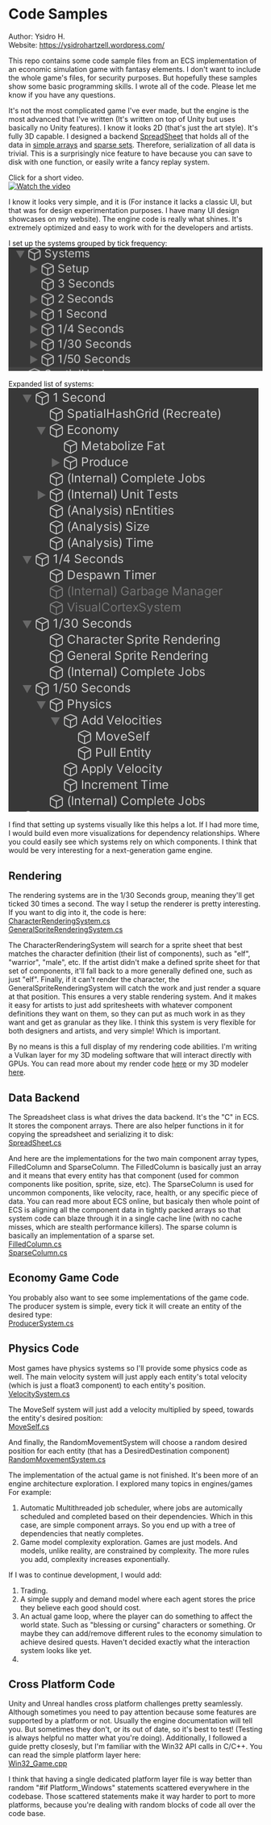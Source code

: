 # Code Samples
Author: Ysidro H.</br>
Website: https://ysidrohartzell.wordpress.com/

This repo contains some code sample files from an ECS implementation of an economic simulation game with fantasy elements. I don't want to include the whole game's files, for security purposes. But hopefully these samples show some basic programming skills. I wrote all of the code. Please let me know if you have any questions.

It's not the most complicated game I've ever made, but the engine is the most advanced that I've written (It's written on top of Unity but uses basically no Unity features). I know it looks 2D (that's just the art style). It's fully 3D capable.
I designed a backend [SpreadSheet](https://github.com/scoat22/SampleCode/blob/main/Code%20Samples/SpreadSheet.cs) that holds all of the data in [simple arrays](https://github.com/scoat22/SampleCode/blob/main/Code%20Samples/FilledColumn.cs) and [sparse sets](https://github.com/scoat22/SampleCode/blob/main/Code%20Samples/SparseColumn.cs). Therefore, serialization of all data is trivial. This is a surprisingly nice feature to have because you can save to disk with one function, or easily write a fancy replay system. 

Click for a short video.<br />
[![Watch the video](https://i9.ytimg.com/vi/6lIUX4n4voQ/mqdefault.jpg?sqp=CLS29b0G&rs=AOn4CLBsV5d_cPUFJnKE2s0omqivsAMplw)](https://youtu.be/6lIUX4n4voQ)

I know it looks very simple, and it is (For instance it lacks a classic UI, but that was for design experimentation purposes. I have many UI design showcases on my website). The engine code is really what shines. It's extremely optimized and easy to work with for the developers and artists.

I set up the systems grouped by tick frequency:<br />
![alt text](https://github.com/scoat22/SampleCode/blob/main/Images/image1.png?raw=true)

Expanded list of systems:<br />
![alt text](https://github.com/scoat22/SampleCode/blob/main/Images/image2.png?raw=true)

I find that setting up systems visually like this helps a lot. If I had more time, I would build even more visualizations for dependency relationships. Where you could easily see which systems rely on which components. I think that would be very interesting for a next-generation game engine.

## Rendering 
The rendering systems are in the 1/30 Seconds group, meaning they'll get ticked 30 times a second. The way I setup the renderer is pretty interesting. If you want to dig into it, the code is here:<br />
[CharacterRenderingSystem.cs](https://github.com/scoat22/SampleCode/blob/main/Code%20Samples/CharacterRenderingSystem.cs)<br />
[GeneralSpriteRenderingSystem.cs](https://github.com/scoat22/SampleCode/blob/main/Code%20Samples/GeneralSpriteRendereringSystem.cs)<br />

The CharacterRenderingSystem will search for a sprite sheet that best matches the character definition (their list of components), such as "elf", "warrior", "male", etc. If the artist didn't make a defined sprite sheet for that set of components, it'll fall back to a more generally defined one, such as just "elf". Finally, if it can't render the character, the GeneralSpriteRenderingSystem will catch the work and just render a square at that position. This ensures a very stable rendering system. And it makes it easy for artists to just add spritesheets with whatever component definitions they want on them, so they can put as much work in as they want and get as granular as they like. I think this system is very flexible for both designers and artists, and very simple! Which is important.

By no means is this a full display of my rendering code abilities. I'm writing a Vulkan layer for my 3D modeling software that will interact directly with GPUs. You can read more about my render code [here](https://ysidrohartzell.wordpress.com/shaders-materials/) or my 3D modeler [here](https://ysidrohartzell.wordpress.com/).

## Data Backend
The Spreadsheet class is what drives the data backend. It's the "C" in ECS. It stores the component arrays. There are also helper functions in it for copying the spreadsheet and serializing it to disk:<br />
[SpreadSheet.cs](https://github.com/scoat22/SampleCode/blob/main/Code%20Samples/SpreadSheet.cs)<br />

And here are the implementations for the two main component array types, FilledColumn and SparseColumn. The FilledColumn is basically just an array and it means that every entity has that component (used for common components like position, sprite, size, etc). The SparseColumn is used for uncommon components, like velocity, race, health, or any specific piece of data. You can read more about ECS online, but basicaly then whole point of ECS is aligning all the component data in tightly packed arrays so that system code can blaze through it in a single cache line (with no cache misses, which are stealth performance killers). The sparse column is basically an implementation of a sparse set.<br />
[FilledColumn.cs](https://github.com/scoat22/SampleCode/blob/main/Code%20Samples/FilledColumn.cs)<br />
[SparseColumn.cs](https://github.com/scoat22/SampleCode/blob/main/Code%20Samples/SparseColumn.cs)<br />

## Economy Game Code
You probably also want to see some implementations of the game code. 
The producer system is simple, every tick it will create an entity of the desired type:<br />
[ProducerSystem.cs](https://github.com/scoat22/SampleCode/blob/main/Code%20Samples/ProducerSystem.cs.cs)<br />

## Physics Code
Most games have physics systems so I'll provide some physics code as well.
The main velocity system will just apply each entity's total velocity (which is just a float3 component) to each entity's position.<br />
[VelocitySystem.cs](https://github.com/scoat22/SampleCode/blob/main/Code%20Samples/VelocitySystem.cs)<br />

The MoveSelf system will just add a velocity multiplied by speed, towards the entity's desired position:<br />
[MoveSelf.cs](https://github.com/scoat22/SampleCode/blob/main/Code%20Samples/MoveSelfSystem.cs)<br />

And finally, the RandomMovementSystem will choose a random desired position for each entity (that has a DesiredDestination component)<br />
[RandomMovementSystem.cs](https://github.com/scoat22/SampleCode/blob/main/Code%20Samples/RandomMovementSystem.cs)<br />

The implementation of the actual game is not finished. It's been more of an engine architecture exploration. I explored many topics in engines/games
For example:
1. Automatic Multithreaded job scheduler, where jobs are automically scheduled and completed based on their dependencies. Which in this case, are simple component arrays. So you end up with a tree of dependencies that neatly completes. 
2. Game model complexity exploration. Games are just models. And models, unlike reality, are constrained by complexity. The more rules you add, complexity increases exponentially. 

If I was to continue development, I would add:
1. Trading.
2. A simple supply and demand model where each agent stores the price they believe each good should cost.
3. An actual game loop, where the player can do something to affect the world state. Such as "blessing or cursing" characters or something. Or maybe they can add/remove different rules to the economy simulation to achieve desired quests. Haven't decided exactly what the interaction system looks like yet.
4. 

## Cross Platform Code
Unity and Unreal handles cross platform challenges pretty seamlessly. Although sometimes you need to pay attention because some features are supported by a platform or not. Usually the engine documentation will tell you. But sometimes they don't, or its out of date, so it's best to test! (Testing is always helpful no matter what you're doing). 
Additionally, I followed a guide pretty closesly, but I'm familiar with the Win32 API calls in C/C++. You can read the simple platform layer here: <br />
[Win32_Game.cpp](https://github.com/scoat22/SampleCode/blob/main/Code%20Samples/Win32_Game.cpp)

I think that having a single dedicated platform layer file is way better than random "#if Platform_Windows" statements scattered everywhere in the codebase. Those scattered statements make it way harder to port to more platforms, because you're dealing with random blocks of code all over the code base.
